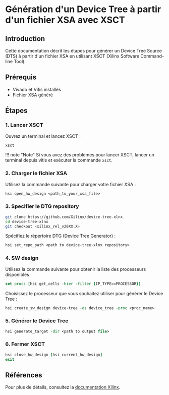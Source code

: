 # Génération d'un Device Tree à partir d'un fichier XSA avec XSCT

## Introduction

Cette documentation décrit les étapes pour générer un Device Tree Source (DTS) à partir d'un fichier XSA en utilisant XSCT (Xilinx Software Command-line Tool).

## Prérequis

- Vivado et Vitis installés
- Fichier XSA généré

## Étapes

### 1. Lancer XSCT

Ouvrez un terminal et lancez XSCT :

```bash
xsct
```

!!! note "Note"
    Si vous avez des problèmes pour lancer XSCT, lancer un terminal depuis vitis et exécuter la commande `xsct`.

### 2. Charger le fichier XSA

Utilisez la commande suivante pour charger votre fichier XSA :

```tcl
hsi open_hw_design <path_to_your_xsa_file>
```

### 3. Specifier le DTG repository


```bash
git clone https://github.com/Xilinx/device-tree-xlnx
cd device-tree-xlnx
git checkout <xilinx_rel_v20XX.X>
```

Spécifiez le répertoire DTG (Device Tree Generator) :
```tcl
hsi set_repo_path <path to device-tree-xlnx repository>
```

### 4. SW design

Utilisez la commande suivante pour obtenir la liste des processeurs disponibles :

```tcl
set procs [hsi get_cells -hier -filter {IP_TYPE==PROCESSOR}]
```

Choisissez le processeur que vous souhaitez utiliser pour générer le Device Tree :
```tcl
hsi create_sw_design device-tree -os device_tree -proc <proc_name>
```

### 5. Générer le Device Tree

```tcl
hsi generate_target -dir <path to output file>
```

### 6. Fermer XSCT

```tcl
hsi close_hw_design [hsi current_hw_design]
exit
```

## Références

Pour plus de détails, consultez la [documentation Xilinx](https://xilinx-wiki.atlassian.net/wiki/spaces/A/pages/18842279/Build+Device+Tree+Blob).
